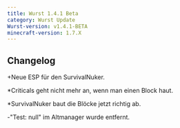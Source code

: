 ```yaml
---
title: Wurst 1.4.1 Beta
category: Wurst Update
Wurst-version: v1.4.1-BETA
minecraft-version: 1.7.X
---
```

## Changelog

+Neue ESP für den SurvivalNuker.

*Criticals geht nicht mehr an, wenn man einen Block haut.

*SurvivalNuker baut die Blöcke jetzt richtig ab.

-"Test: null" im Altmanager wurde entfernt.
